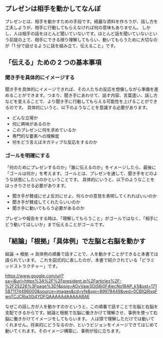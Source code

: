 ## プレゼンは相手を動かしてなんぼ

プレゼンとは、相手を動かすための手段です。綺麗な資料を作ろうが、話し方を工夫しようが、相手に行動してもらえなければ何の意味もありません。
しかし、人は相手の話をほとんど聞いていないです。ほとんど話を聞いていないという前提の上で、相手にできる限り理解してもらい、動いてもらうために大切なのが「1 分で話せるように話を組み立て、伝えること」です。

## 「伝える」ための 2 つの基本事項

### 聞き手を具体的にイメージする

聞き手を具体的にイメージできれば、その人たちの反応を想像しながら準備を進めることができます。つまり、聞き手にあわせて、話す内容、言葉遣い、話し方などを変えることで、より聞き手に行動してもらえる可能性を上げることができるのです。
具体的にいうと、以下のようなことを意識する必要があります。

- どんな立場か
- 何に興味があるのか
- このプレゼンに何を求めているか
- 専門的な要素への理解度
- 何をどう言えばネガティブな反応をするのか

### ゴールを明確にする

「何のためにプレゼンするのか」「誰に伝えるのか」をイメージしたら、最後に「ゴールは何か」を考えます。ゴールとは、プレゼンを通して、聞き手をどのような状態にしたいのかということです。
具体的にいうと、以下のようなことをはっきりさせる必要があります。

- 聞き手が賛成にせよ反対にせよ、何らかの意見を表明してくれればいいのか
- 聞き手が賛成してくれたらいいのか
- 聞き手に動いてもらう必要があるのか

プレゼンや報告をする時は、「理解してもらうこと」がゴールではなく、「相手にどう動いてほしいか」まで伝えることがゴールです。

## 「結論」「根拠」「具体例」で左脳と右脳を動かす

結論 → 根拠 → 具体例の順番で話すことで、人を動かすことができると本書では語られています。
これを図式的に表したのが、本書で紹介されている「ピラミッドストラクチャー」です。

https://www.google.com/url?sa=i&url=https%3A%2F%2Fpresident.jp%2Farticles%2F-%2F25226%3Fpage%3D1&psig=AOvVaw3OiS6j0F4jecNo18AP_k1j&ust=1715871174496000&source=images&cd=vfe&opi=89978449&ved=0CBIQjRxqFwoTCJCRja30j4YDFQAAAAAdAAAAABAE

なぜこの話し方が人を動かすのかというと、この順番で話すことで左脳と右脳を支配できるからです。結論と根拠で左脳に働きかけて理解させ、事例を使って右脳に働きかけてイメージをしてもらいます。
人は頭で理解しただけでは動いてくれません。将来的にどうなるのか、というビジョンをイメージできてはじめて動いてくれます。そのイメージ構築に、事例が役に立ちます。
